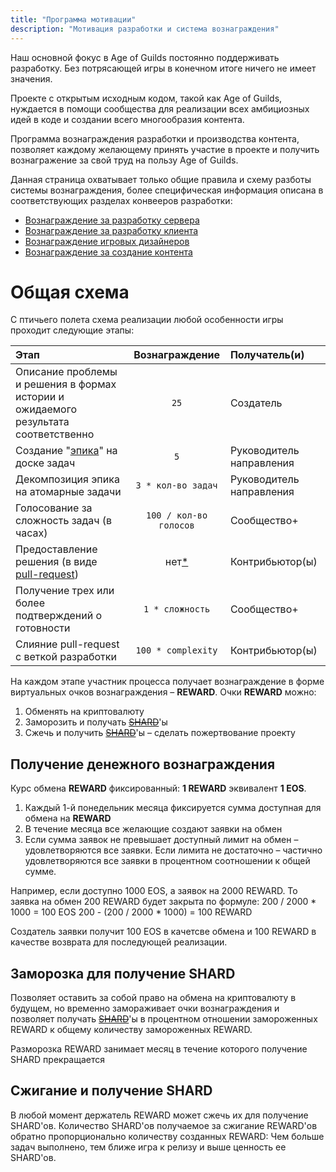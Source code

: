 ```yaml
---
title: "Программа мотивации"
description: "Мотивация разработки и система вознаграждения"
---
```


Наш основной фокус в Age of Guilds постоянно поддерживать разработку. Без потрясающей игры в конечном итоге ничего не имеет значения. 

Проекте с открытым исходным кодом, такой как Age of Guilds, нуждается в помощи сообщества для реализации всех амбициозных идей в коде и создании всего многообразия контента.

Программа вознаграждения разработки и производства контента, позволяет каждому желающему принять участие в проекте и получить вознагражение за свой труд на пользу Age of Guilds.

Данная страница охватывает только общие правила и схему разботы системы вознаграждения, более специфическая информация описана в соответствующих разделах конвееров разработки:
* [Вознаграждение за разработку сервера](/ru/contribute/server/motivation.md)
* [Вознаграждение за разработку клиента](/ru/contribute/client/motivation.md)
* [Вознаграждение игровых дизайнеров](/ru/contribute/design/motivation.md)
* [Вознаграждение за создание контента](/ru/contribute/content/motivation.md)


# Общая схема

С птичьего полета схема реализации любой особенности игры проходит следующие этапы:

| Этап | Вознаграждение | Получатель(и) |
| :--- | :-: | :--- |
| Описание проблемы и решения в формах истории и ожидаемого результата соответственно | `25` | Создатель |
| Создание "[эпика](/ru/contribute/task-tracking.md#Board)" на доске задач | `5` | Руководитель направления |
| Декомпозиция эпика на атомарные задачи | `3 * кол-во задач` | Руководитель направления |
| Голосование за сложность задач (в часах) | `100 / кол-во голосов` | Сообщество+ | 
| Предоставление решения (в виде [pull-request](/ru/contribute/task-tracking.md#pull-requests)) | нет[*](#Attack) | Контрибьютор(ы) |
| Получение трех или более подтверждений о готовности | `1 * сложность` | Сообщество+ |
| Слияние pull-request с веткой разработки | `100 * complexity` | Контрибьютор(ы) |

На каждом этапе участник процесса получает вознаграждение в форме виртуальных очков вознаграждения – **REWARD**. Очки **REWARD** можно:
1. Обменять на криптовалюту
2. Заморозить и получать ~~[SHARD](/ru/economics/shard.md)~~'ы
3. Сжечь и получить ~~[SHARD](/ru/economics/shard.md)~~'ы – сделать пожертвование проекту

## Получение денежного вознаграждения

Курс обмена **REWARD** фиксированный: **1 REWARD** эквивалент **1 EOS**. 

1) Каждый 1-й понедельник месяца фиксируется сумма доступная для обмена на **REWARD**
2) В течение месяца все желающие создают заявки на обмен 
3) Если сумма заявок не превышает доступный лимит на обмен – удовлетворяются все заявки. Если лимита не достаточно – частично удовлетворяются все заявки в процентном соотношении к общей сумме.

Например, если доступно 1000 EOS, а заявок на 2000 REWARD. То заявка на обмен 200 REWARD будет закрыта по формуле:
200 / 2000 * 1000 = 100 EOS
200 - (200 / 2000 * 1000) = 100 REWARD

Создатель заявки получит 100 EOS в качетсве обмена и 100 REWARD в качестве возврата для последующей реализации.

## Заморозка для получение SHARD

Позволяет оставить за собой право на обмена на криптовалюту в будущем, но временно замораживает очки вознаграждения и позволяет получать ~~[SHARD](/ru/economics/shard.md)~~'ы в процентном отношении замороженных REWARD к общему количеству замороженных REWARD.

Разморозка REWARD занимает месяц в течение которого получение SHARD прекращается

## Сжигание и получение SHARD

В любой момент держатель REWARD может сжечь их для получение SHARD'ов. Количество SHARD'ов получаемое за сжигание REWARD'ов обратно пропорционально количеству созданных REWARD: Чем больше задач выполнено, тем ближе игра к релизу и выше ценность ее SHARD'ов.